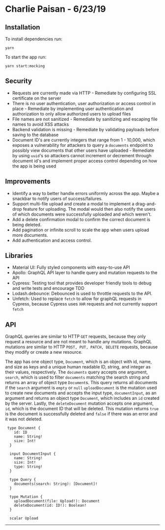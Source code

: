 # Charlie Paisan - 6/23/19

## Installation

To install dependencies run:

```
yarn
```

To start the app run:

```
yarn start:mocking
```

## Security

- Requests are currently made via HTTP - Remediate by configuring SSL certificate on the server
- There is no user authentication, user authorization or access control in place - Remediate by implementing user authentication and authorization to only allow authorized users to upload files
- File names are not sanitized - Remediate by sanitizing and escaping file names to avoid XSS attacks
- Backend validation is missing - Remediate by validating payloads before saving to the database
- Document ID's are currently integers that range from 1 - 10,000, which exposes a vulnerability for attackers to query a `documents` endpoint to possibly view documents that other users have uploaded - Remediate by using `uuid`'s so attackers cannot increment or decrement through document id's and implement proper access control depending on how the app is being used

## Improvements

- Identify a way to better handle errors uniformly across the app. Maybe a snackbar to notify users of success/failures.
- Support multi-file upload and create a modal to implement a drag-and-drop feature for uploading. The modal would then also notify the users of which documents were successfully uploaded and which weren't.
- Add a delete confirmation modal to confirm the correct document is being deleted.
- Add pagination or infinite scroll to scale the app when users upload more documents.
- Add authentication and access control.

## Libraries

- Material UI: Fully styled components with easy-to-use API
- Apollo: GraphQL API layer to handle query and mutation requests to the API
- Cypress: Testing tool that provides developer friendly tools to debug and write tests and encourage TDD
- Lodash.debounce: Debounced is used to throttle requests to the API.
- Unfetch: Used to replace `fetch` to allow for graphQL requests in Cypress, because Cypress uses `XHR` requests and not currently support `fetch`

## API

GraphQL queries are similar to HTTP `GET` requests, because they only request a resource and are not meant to handle any mutations.
GraphQL mutations are similar to HTTP `POST, PUT, PATCH, DELETE` requests, because they modify or create a new resource.

The app has one object type, `Document`, which is an object with id, name, and size as keys and a unique human readable ID, string, and integer as their values, respectively.
The `documents` query accepts one argument, `search`, which is used to filter `documents` matching the search string and returns an array of object type `Document`s. This query returns all documents if the `search` argument is `empty` or `null`
`uploadDocument` is the mutation used to create new documents and accepts the input type, `documentInput`, as an argument and returns an object type `Document`, which includes an `id` created by the server.
Lastly, the `deleteDocument` mutation accepts one argument, `id`, which is the document ID that will be deleted. This mutation returns `true` is the document is successfully deleted and `false` if there was an error and it was not deleted.

```
 type Document {
    id: ID
    name: String!
    size: Int!
  }

  input DocumentInput {
    name: String!
    size: Int!
    type: String!
  }

  type Query {
    documents(search: String): [Document]!
  }

  type Mutation {
    uploadDocument(file: Upload!): Document
    deleteDocument(id: ID!): Boolean!
  }

  scalar Upload
```

---

